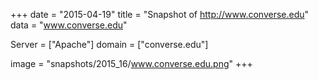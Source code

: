 
+++
date = "2015-04-19"
title = "Snapshot of http://www.converse.edu"
data = "www.converse.edu"

Server = ["Apache"]
domain = ["converse.edu"]

  image = "snapshots/2015_16/www.converse.edu.png"
+++
#
